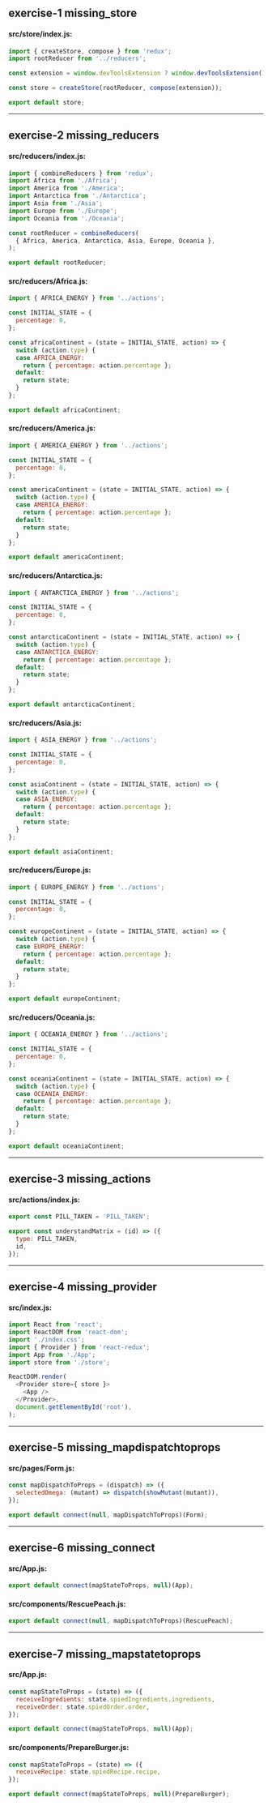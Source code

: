 ## exercise-1 missing_store

#### src/store/index.js:
```javascript
import { createStore, compose } from 'redux';
import rootReducer from '../reducers';

const extension = window.devToolsExtension ? window.devToolsExtension() : (f) => f;

const store = createStore(rootReducer, compose(extension));

export default store;
```

---

## exercise-2 missing_reducers

#### src/reducers/index.js:
```javascript
import { combineReducers } from 'redux';
import Africa from './Africa';
import America from './America';
import Antarctica from './Antarctica';
import Asia from './Asia';
import Europe from './Europe';
import Oceania from './Oceania';

const rootReducer = combineReducers(
  { Africa, America, Antarctica, Asia, Europe, Oceania },
);

export default rootReducer;
```

#### src/reducers/Africa.js:
```javascript
import { AFRICA_ENERGY } from '../actions';

const INITIAL_STATE = {
  percentage: 0,
};

const africaContinent = (state = INITIAL_STATE, action) => {
  switch (action.type) {
  case AFRICA_ENERGY:
    return { percentage: action.percentage };
  default:
    return state;
  }
};

export default africaContinent;
```

#### src/reducers/America.js:
```javascript
import { AMERICA_ENERGY } from '../actions';

const INITIAL_STATE = {
  percentage: 0,
};

const americaContinent = (state = INITIAL_STATE, action) => {
  switch (action.type) {
  case AMERICA_ENERGY:
    return { percentage: action.percentage };
  default:
    return state;
  }
};

export default americaContinent;
```

#### src/reducers/Antarctica.js:
```javascript
import { ANTARCTICA_ENERGY } from '../actions';

const INITIAL_STATE = {
  percentage: 0,
};

const antarcticaContinent = (state = INITIAL_STATE, action) => {
  switch (action.type) {
  case ANTARCTICA_ENERGY:
    return { percentage: action.percentage };
  default:
    return state;
  }
};

export default antarcticaContinent;
```

#### src/reducers/Asia.js:
```javascript
import { ASIA_ENERGY } from '../actions';

const INITIAL_STATE = {
  percentage: 0,
};

const asiaContinent = (state = INITIAL_STATE, action) => {
  switch (action.type) {
  case ASIA_ENERGY:
    return { percentage: action.percentage };
  default:
    return state;
  }
};

export default asiaContinent;
```

#### src/reducers/Europe.js:
```javascript
import { EUROPE_ENERGY } from '../actions';

const INITIAL_STATE = {
  percentage: 0,
};

const europeContinent = (state = INITIAL_STATE, action) => {
  switch (action.type) {
  case EUROPE_ENERGY:
    return { percentage: action.percentage };
  default:
    return state;
  }
};

export default europeContinent;
```

#### src/reducers/Oceania.js:
```javascript
import { OCEANIA_ENERGY } from '../actions';

const INITIAL_STATE = {
  percentage: 0,
};

const oceaniaContinent = (state = INITIAL_STATE, action) => {
  switch (action.type) {
  case OCEANIA_ENERGY:
    return { percentage: action.percentage };
  default:
    return state;
  }
};

export default oceaniaContinent;
```

---

## exercise-3 missing_actions

#### src/actions/index.js:
```javascript
export const PILL_TAKEN = 'PILL_TAKEN';

export const understandMatrix = (id) => ({
  type: PILL_TAKEN,
  id,
});
```

---

## exercise-4 missing_provider

#### src/index.js:
```javascript
import React from 'react';
import ReactDOM from 'react-dom';
import './index.css';
import { Provider } from 'react-redux';
import App from './App';
import store from './store';

ReactDOM.render(
  <Provider store={ store }>
    <App />
  </Provider>,
  document.getElementById('root'),
);
```

---

## exercise-5 missing_mapdispatchtoprops

#### src/pages/Form.js:
```javascript
const mapDispatchToProps = (dispatch) => ({
  selectedOmega: (mutant) => dispatch(showMutant(mutant)),
});

export default connect(null, mapDispatchToProps)(Form);
```

---

## exercise-6 missing_connect

#### src/App.js:
```javascript
export default connect(mapStateToProps, null)(App);
```

#### src/components/RescuePeach.js:
```javascript
export default connect(null, mapDispatchToProps)(RescuePeach);
```

---

## exercise-7 missing_mapstatetoprops

#### src/App.js:
```javascript
const mapStateToProps = (state) => ({
  receiveIngredients: state.spiedIngredients.ingredients,
  receiveOrder: state.spiedOrder.order,
});

export default connect(mapStateToProps, null)(App);
```

#### src/components/PrepareBurger.js:
```javascript
const mapStateToProps = (state) => ({
  receiveRecipe: state.spiedRecipe.recipe,
});

export default connect(mapStateToProps, null)(PrepareBurger);
```
